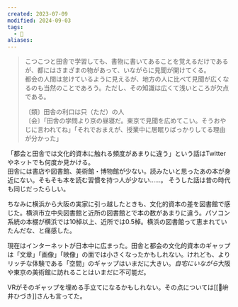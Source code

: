 ```yaml
---
created: 2023-07-09
modified: 2024-09-03
tags:
  - 📝
aliases: 
---
```

>こつこつと田舎で学習しても、書物に書いてあることを覚えるだけであるが、都にはさまざまの物があって、いながらに見聞が開けてくる。  
>都会の人間は怠けているように見えるが、地方の人に比べて見聞が広くなるのも当然のことであろう。ただし、その知識は広くて浅いところが欠点である。
>
>〔類〕田舎の利口は只（ただ）の人  
>〔会〕「田舎の学問より京の昼寝だ。東京で見聞を広めてこい。そうおやじに言われてね」「それでおまえが、授業中に居眠りばっかりしてる理由が分かった」

「都会と田舎では文化的資本に触れる頻度があまりに違う」という話はTwitterやネットでも何度か見かける。  
田舎には書店や図書館、美術館・博物館が少ない。読みたいと思ったあの本が身近にない。そもそも本を読む習慣を持つ人が少ない……。
そうした話は昔の時代も同じだったらしい。

ちなみに横浜から大阪の実家に引っ越したときも、文化的資本の差を図書館で感じた。横浜市立中央図書館と近所の図書館とで本の数があまりに違う。パソコン系統の本棚が横浜では10棹以上、近所では0.5棹。横浜の図書館って恵まれていたんだな、と痛感した。

現在はインターネットが日本中に広まった。田舎と都会の文化的資本のギャップは「文章」「画像」「映像」の面では小さくなったかもしれない。けれども、よりリッチな体験である「空間」のギャップはいまだに大きい。*自宅にいながら*大阪や東京の美術館に訪れることはいまだに不可能だ。

VRがそのギャップを埋める手立てになるかもしれない。その点については[[👤峅井ひづき]]さんも言ってた。
